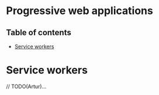 # Progressive web applications

## Table of contents

* [Service workers](#service-workers)

# Service workers

// TODO(Artur)...

